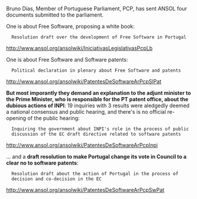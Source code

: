 Bruno Dias, Member of Portuguese Parliament, PCP, has sent ANSOL four
documents submitted to the parliament.

One is about Free Software, proposing a white book:

`  Resolution draft over the development of Free Software in Portugal`

<http://www.ansol.org/ansolwiki/IniciativasLegislativasPcpLb>

One is about Free Software and Software patents:

`  Political declaration in plenary about Free Software and patents`

<http://www.ansol.org/ansolwiki/PatentesDeSoftwareArPcpSlPat>

**But most imporantly they demand an explanation to the adjunt minister
to the Prime Minister, who is responsible for the PT patent office,
about the dubious actions of INPI**: 19 inquiries with 3 results were
aledgedly deemed a national consensus and public hearing, and there\'s
is no official re-opening of the public hearing:

`  Inquiring the government about INPI's role in the process of public`\
`  discussion of the EC draft directive related to software patents`

<http://www.ansol.org/ansolwiki/PatentesDeSoftwareArPcpInpi>

\... and a **draft resolution to make Portugal change its vote in
Council to a clear no to software patents**:

`  Resolution draft about the action of Portugal in the process of`\
`  decision and co-decision in the EC`

<http://www.ansol.org/ansolwiki/PatentesDeSoftwareArPcpSwPat>
